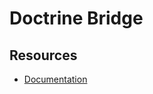 # Doctrine Bridge

## Resources

- [Documentation](https://dev.sunrise-studio.io/docs/packages/sunrise-studio/doctrine-bridge/)
